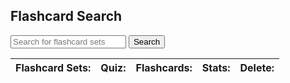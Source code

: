 <link rel="stylesheet" href="{{ '/assets/css/search.scss?v=' | append: site.github.build_revision | relative_url }}">

<h2>Flashcard Search</h2>
  <body>
    <form id="form">
      <input type="text" id="search-bar" placeholder="Search for flashcard sets">
      <button type="submit">Search</button>
    </form>
    <table id="flashcard-sets-table">
      <thead>
        <tr>
          <th>Flashcard Sets:</th>
          <th>Quiz:</th>
          <th>Flashcards:</th>
          <th>Stats:</th>
          <th>Delete:</th>
        </tr>
      </thead>
      <tbody id="flashcard-sets-container"></tbody>
    </table>
  </body>
  <script>
  let user;
  function doSearch(event) {
  let admin = user?.admin;
  if (event) event.preventDefault();
  var searchTerm = document.getElementById("search-bar").value;
  // send searchTerm and classFilter to server or perform search logic here
  document.getElementById("flashcard-sets-container").innerHTML = '';
  fetch("https://csa-backend.rohanj.dev/api/flashcard/getFlashcardSetsByName",
  { 
  method: 'POST',  
  headers: {
    'Content-Type': 'application/json'
  },
  body: JSON.stringify({name: searchTerm})
  }
  ).then(data => data.json())
    .then(data => {
      data.forEach(function (data) {
        var flashcardSetRow = document.createElement("tr");
        var flashcardSetElem = document.createElement("td");
        var flashcardSetName = document.createElement("p");
        var mcButtonA = document.createElement("a")
        mcButtonA.href = "/quiz?id=" + data.id;
        mcButtonA.innerHTML = "mc"
        var mcButton = document.createElement("td")
        mcButton.appendChild(mcButtonA)
        var flashButtonA = document.createElement("a")
        flashButtonA.href = "/flashcard?id=" + data.id;
        flashButtonA.innerHTML = "flash"
        var flashButton = document.createElement("td")
        flashButton.appendChild(flashButtonA)
        flashcardSetName.innerHTML = data.name;
        flashcardSetElem.appendChild(flashcardSetName)
        var statsButtonA = document.createElement("a")
        statsButtonA.href = "/stats?id=" + data.id;
        statsButtonA.innerHTML = "stats"
        var statsButton = document.createElement("td")
        statsButton.appendChild(statsButtonA)
        // flashcardSetElem.appendChild(mcButton)
        // flashcardSetElem.appendChild(flashButton)
        flashcardSetRow.appendChild(flashcardSetElem);
        flashcardSetRow.appendChild(mcButton)
        flashcardSetRow.appendChild(flashButton)
        flashcardSetRow.appendChild(statsButton)
        if (admin) {
          var deleteButton = document.createElement("td")
          deleteButton.innerHTML = "delete"
          deleteButton.onclick = () => {
            console.log("delete")
            var url = "https://csa-backend.rohanj.dev/api/flashcard/deleteFlashcardSet";
    const options = {
            method: 'POST', // *GET, POST, PUT, DELETE, etc.
            headers: {
            'Content-Type': 'application/json'
            // 'Content-Type': 'application/x-www-form-urlencoded',
            },
            body: JSON.stringify({id: data.id}), // body data type must match "Content-Type" header
            credentials: 'include'
        };
        fetch(url, options).then(response => {

            response.json().then(data => {
                console.log(data);
                alert("Succesfully deleted");
                window.location = '/search';
            })
        })

        .catch(err => {
            console.log("Error: " + err);
        })
          }
          flashcardSetRow.appendChild(deleteButton)
        } else {
          var btn = document.createElement("td")
          btn.innerHTML = "N/A"
          flashcardSetRow.appendChild(btn)
        }
        document.getElementById("flashcard-sets-container").appendChild(flashcardSetRow);
      })
    });
  }
    // add event listener for form submission
  document.getElementById("form").onsubmit = doSearch
  // submit by default

  fetch("https://csa-backend.rohanj.dev/api/login/getYourUser",
  { 
      method: 'POST',  
      headers: {
          'Content-Type': 'application/json'
      },
      body: '{}',
      credentials: 'include'
      }
      ).then(data => data.json()).then(data => { user = data;   doSearch(); })
 

    </script>
